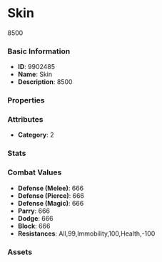 # Skin

8500

### Basic Information

- **ID**: 9902485
- **Name**: Skin
- **Description**: 8500

### Properties


### Attributes

- **Category**: 2

### Stats


### Combat Values

- **Defense (Melee)**: 666
- **Defense (Pierce)**: 666
- **Defense (Magic)**: 666
- **Parry**: 666
- **Dodge**: 666
- **Block**: 666
- **Resistances**: All,99,Immobility,100,Health,-100

### Assets


